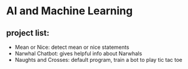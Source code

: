 # AI and Machine Learning
## project list:
* Mean or Nice: detect mean or nice statements
* Narwhal Chatbot: gives helpful info about Narwhals
* Naughts and Crosses: default program, train a bot to play tic tac toe
